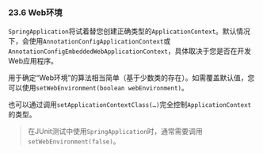 ### 23.6 Web环境

`SpringApplication`将试着替您创建正确类型的`ApplicationContext`。默认情况下，会使用`AnnotationConfigApplicationContext`或`AnnotationConfigEmbeddedWebApplicationContext`，具体取决于您是否在开发Web应用程序。

用于确定“Web环境”的算法相当简单（基于少数类的存在）。如需覆盖默认值，您可以使用`setWebEnvironment(boolean webEnvironment)`。

也可以通过调用`setApplicationContextClass(…)`完全控制`ApplicationContext`的类型。

>在JUnit测试中使用`SpringApplication`时，通常需要调用`setWebEnvironment(false)`。
